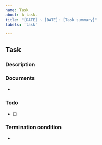 ```yaml
---
name: Task
about: A task.
title: "[DATE] ~ [DATE]: [Task summary]"
labels: 'task'

---
```


## Task

### Description

<!-- Describe your change in detail -->


### Documents

<!-- References -->

- 


### Todo

<!-- Todo list -->

- [ ] 


### Termination condition

-



